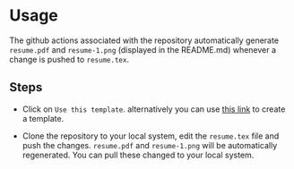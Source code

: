 # Usage

The github actions associated with the repository automatically generate `resume.pdf` and `resume-1.png` (displayed in the README.md) whenever a change is pushed to `resume.tex`.

## Steps

-   Click on `Use this template`. alternatively you can use [this link](https://github.com/aynp/resume/generate) to create a template.

-   Clone the repository to your local system, edit the `resume.tex` file and push the changes. `resume.pdf` and `resume-1.png` will be automatically regenerated. You can pull these changed to your local system.
